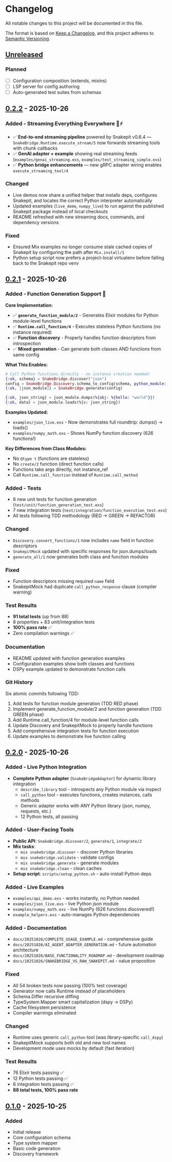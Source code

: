 # Changelog

All notable changes to this project will be documented in this file.

The format is based on [Keep a Changelog](https://keepachangelog.com/en/1.0.0/),
and this project adheres to [Semantic Versioning](https://semver.org/spec/v2.0.0.html).

## [Unreleased]

### Planned
- [ ] Configuration composition (extends, mixins)
- [ ] LSP server for config authoring
- [ ] Auto-generated test suites from schemas

## [0.2.2] - 2025-10-26

### Added - Streaming Everything Everywhere 🐍⚡
- ✅ **End-to-end streaming pipeline** powered by Snakepit v0.6.4 — `SnakeBridge.Runtime.execute_stream/5` now forwards streaming tools with chunk callbacks
- ✅ **GenAI adapter + example** showing real streaming feeds (`examples/genai_streaming.exs`, `examples/test_streaming_simple.exs`)
- ✅ **Python bridge enhancements** — new gRPC adapter wiring enables `execute_streaming_tool/4`

### Changed
- Live demos now share a unified helper that installs deps, configures Snakepit, and locates the correct Python interpreter automatically
- Updated examples (`live_demo`, `numpy_live`) to run against the published Snakepit package instead of local checkouts
- README refreshed with new streaming docs, commands, and dependency versions

### Fixed
- Ensured Mix examples no longer consume stale cached copies of Snakepit by configuring the path after `Mix.install/1`
- Python setup script now prefers a project-local virtualenv before falling back to the Snakepit repo venv

## [0.2.1] - 2025-10-26

### Added - Function Generation Support 🎉

**Core Implementation:**
- ✅ **`generate_function_module/2`** - Generates Elixir modules for Python module-level functions
- ✅ **`Runtime.call_function/4`** - Executes stateless Python functions (no instance required)
- ✅ **Function discovery** - Properly handles function descriptors from introspection
- ✅ **Mixed generation** - Can generate both classes AND functions from same config

**What This Enables:**
```elixir
# Call Python functions directly - no instance creation needed!
{:ok, schema} = SnakeBridge.discover("json")
config = SnakeBridge.Discovery.schema_to_config(schema, python_module: "json")
{:ok, [json_module]} = SnakeBridge.generate(config)

{:ok, json_string} = json_module.dumps(%{obj: %{hello: "world"}})
{:ok, data} = json_module.loads(%{s: json_string})
```

**Examples Updated:**
- `examples/json_live.exs` - Now demonstrates full roundtrip: dumps() → loads()
- `examples/numpy_math.exs` - Shows NumPy function discovery (626 functions!)

**Key Differences from Class Modules:**
- No `@type t` (functions are stateless)
- No `create/2` function (direct function calls)
- Functions take args directly, not instance_ref
- Call `Runtime.call_function` instead of `Runtime.call_method`

### Added - Tests
- 8 new unit tests for function generation (`test/unit/function_generation_test.exs`)
- 7 new integration tests (`test/integration/function_execution_test.exs`)
- All tests following TDD methodology (RED → GREEN → REFACTOR)

### Changed
- `Discovery.convert_functions/1` now includes `name` field in function descriptors
- `SnakepitMock` updated with specific responses for json.dumps/loads
- `generate_all/1` now generates both class and function modules

### Fixed
- Function descriptors missing required `name` field
- SnakepitMock had duplicate `call_python_response` clause (compiler warning)

### Test Results
- **91 total tests** (up from 88)
- 8 properties + 83 unit/integration tests
- **100% pass rate** ✅
- Zero compilation warnings ✅

### Documentation
- README updated with function generation examples
- Configuration examples show both classes and functions
- DSPy example updated to demonstrate function calls

### Git History
Six atomic commits following TDD:
1. Add tests for function module generation (TDD RED phase)
2. Implement generate_function_module/2 and function generation (TDD GREEN phase)
3. Add Runtime.call_function/4 for module-level function calls
4. Update Discovery and SnakepitMock to properly handle functions
5. Add comprehensive integration tests for function execution
6. Update examples to demonstrate live function calling

## [0.2.0] - 2025-10-26

### Added - Live Python Integration
- **Complete Python adapter** (`SnakeBridgeAdapter`) for dynamic library integration
  - `describe_library` tool - introspects any Python module via inspect
  - `call_python` tool - executes functions, creates instances, calls methods
  - Generic adapter works with ANY Python library (json, numpy, requests, etc.)
  - 12 Python tests, all passing

### Added - User-Facing Tools
- **Public API**: `SnakeBridge.discover/2`, `generate/1`, `integrate/2`
- **Mix tasks**:
  - `mix snakebridge.discover` - discover Python libraries
  - `mix snakebridge.validate` - validate configs
  - `mix snakebridge.generate` - generate modules
  - `mix snakebridge.clean` - clean caches
- **Setup script**: `scripts/setup_python.sh` - auto-install Python deps

### Added - Live Examples
- `examples/api_demo.exs` - works instantly, no Python needed
- `examples/json_live.exs` - live Python json module
- `examples/numpy_math.exs` - live NumPy (626 functions discovered!)
- `example_helpers.exs` - auto-manages Python dependencies

### Added - Documentation
- `docs/20251026/COMPLETE_USAGE_EXAMPLE.md` - comprehensive guide
- `docs/20251026/AI_AGENT_ADAPTER_GENERATION.md` - future automation architecture
- `docs/20251026/BASE_FUNCTIONALITY_ROADMAP.md` - development roadmap
- `docs/20251026/SNAKEBRIDGE_VS_RAW_SNAKEPIT.md` - value proposition

### Fixed
- All 54 broken tests now passing (100% test coverage)
- Generator now calls Runtime instead of placeholders
- Schema.Differ recursive diffing
- TypeSystem.Mapper smart capitalization (dspy → DSPy)
- Cache filesystem persistence
- Compiler warnings eliminated

### Changed
- Runtime uses generic `call_python` tool (was library-specific `call_dspy`)
- SnakepitMock supports both old and new tool names
- Development mode uses mocks by default (fast iteration)

### Test Results
- 76 Elixir tests passing ✅
- 12 Python tests passing ✅
- 6 integration tests passing ✅
- **88 total tests, 100% pass rate**

## [0.1.0] - 2025-10-25

### Added
- Initial release
- Core configuration schema
- Type system mapper
- Basic code generation
- Discovery framework

[Unreleased]: https://github.com/nshkrdotcom/snakebridge/compare/v0.2.2...HEAD
[0.2.2]: https://github.com/nshkrdotcom/snakebridge/compare/v0.2.1...v0.2.2
[0.2.1]: https://github.com/nshkrdotcom/snakebridge/compare/v0.2.0...v0.2.1
[0.2.0]: https://github.com/nshkrdotcom/snakebridge/releases/tag/v0.2.0
[0.1.0]: https://github.com/nshkrdotcom/snakebridge/releases/tag/v0.1.0
